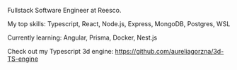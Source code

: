 Fullstack Software Engineer at Reesco.


My top skills: Typescript, React, Node.js, Express, MongoDB, Postgres, WSL


Currently learning: Angular, Prisma, Docker, Nest.js


Check out my Typescript 3d engine: https://github.com/aureliagorzna/3d-TS-engine
